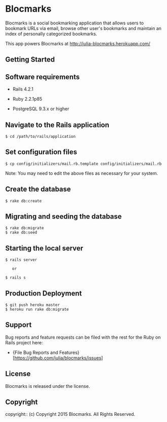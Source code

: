 # Blocmarks

Blocmarks is a social bookmarking application that allows users to bookmark URLs via email, browse other user's bookmarks and maintain an index of personally categorized bookmarks.

This app powers Blocmarks at http://julia-blocmarks.herokuapp.com/

## Getting Started

## Software requirements

- Rails 4.2.1

- Ruby 2.2.1p85

- PostgreSQL 9.3.x or higher

## Navigate to the Rails application

```
$ cd /path/to/rails/application
```

## Set configuration files

```
$ cp config/initializers/mail.rb.template config/initializers/mail.rb
```

Note:  You may need to edit the above files as necessary for your system.

## Create the database

 ```
 $ rake db:create
 ```

## Migrating and seeding the database

```
$ rake db:migrate
$ rake db:seed
```

## Starting the local server

```
$ rails server

   or

$ rails s
```

## Production Deployment

  ```
  $ git push heroku master
  $ heroku run rake db:migrate
  ```

## Support

Bug reports and feature requests can be filed with the rest for the Ruby on Rails project here:

* {File Bug Reports and Features}[https://github.com/julia/blocmarks/issues]

## License

Blocmarks is released under the <LICENSE-NAME> license.

## Copyright

copyright:: (c) Copyright 2015 Blocmarks. All Rights Reserved.
